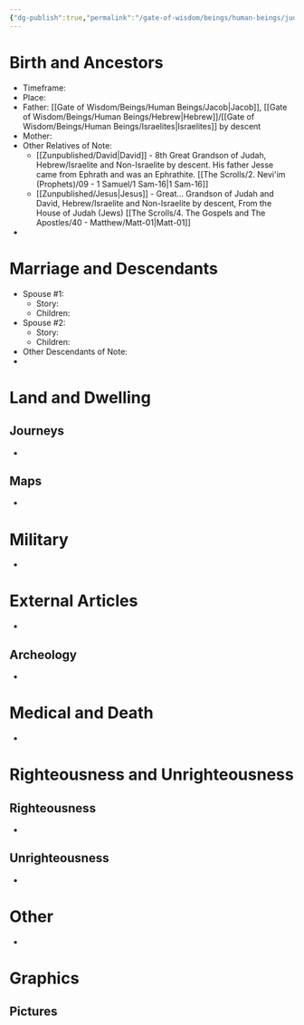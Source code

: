 ```yaml
---
{"dg-publish":true,"permalink":"/gate-of-wisdom/beings/human-beings/judah/","tags":["#GateWisdom","#Being","#HumanBeing","#J"]}
---
```



# Birth and Ancestors
- Timeframe:
- Place:
- Father:  [[Gate of Wisdom/Beings/Human Beings/Jacob\|Jacob]], [[Gate of Wisdom/Beings/Human Beings/Hebrew\|Hebrew]]/[[Gate of Wisdom/Beings/Human Beings/Israelites\|Israelites]] by descent
- Mother:
- Other Relatives of Note:
	- [[Zunpublished/David\|David]] - 8th Great Grandson of Judah, Hebrew/Israelite and Non-Israelite by descent. His father Jesse came from Ephrath and was an Ephrathite. [[The Scrolls/2. Nevi'im (Prophets)/09 - 1 Samuel/1 Sam-16\|1 Sam-16]]
	- [[Zunpublished/Jesus\|Jesus]] - Great… Grandson of Judah and David, Hebrew/Israelite and Non-Israelite by descent, From the House of Judah (Jews) [[The Scrolls/4. The Gospels and The Apostles/40 - Matthew/Matt-01\|Matt-01]]
-  

# Marriage and Descendants
- Spouse #1:
	- Story:
	- Children:
- Spouse #2:
	- Story:
	- Children:
- Other Descendants of Note:
-  

# Land and Dwelling
## Journeys
- 

## Maps
- 

# Military
- 

# External Articles
- 

## Archeology
- 

# Medical and Death
- 

# Righteousness and Unrighteousness
## Righteousness
- 

## Unrighteousness
- 

# Other
- 


# Graphics
## Pictures



